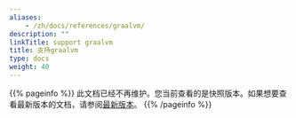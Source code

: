 ```yaml
---
aliases:
    - /zh/docs/references/graalvm/
description: ""
linkTitle: support graalvm
title: 支持graalvm
type: docs
weight: 40
---
```



{{% pageinfo %}} 此文档已经不再维护。您当前查看的是快照版本。如果想要查看最新版本的文档，请参阅[最新版本](/zh-cn/docs3-v2/java-sdk/advanced-features-and-usage/performance/support-graalvm/)。
{{% /pageinfo %}}